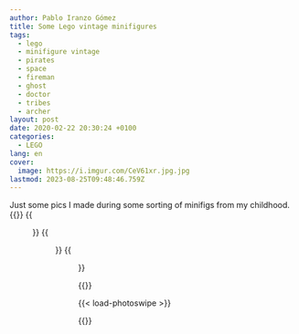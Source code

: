 ```yaml
---
author: Pablo Iranzo Gómez
title: Some Lego vintage minifigures
tags:
  - lego
  - minifigure vintage
  - pirates
  - space
  - fireman
  - ghost
  - doctor
  - tribes
  - archer
layout: post
date: 2020-02-22 20:30:24 +0100
categories:
  - LEGO
lang: en
cover:
  image: https://i.imgur.com/CeV61xr.jpg.jpg
lastmod: 2023-08-25T09:48:46.759Z
---
```


Just some pics I made during some sorting of minifigs from my childhood.
{{<gallery>}}
{{<figure src="https://i.imgur.com/CeV61xrt.jpg" link="https://i.imgur.com/CeV61xr.jpg.jpg" alt="Space minifigures" >}}
{{<figure src="https://i.imgur.com/pfYEfGJt.jpg" link="https://i.imgur.com/pfYEfGJ.jpg.jpg" alt="Pirates, doctors and firefighters" >}}
{{<figure src="https://i.imgur.com/4X7sNU8t.jpg" link="https://i.imgur.com/4X7sNU8.jpg.jpg" alt="Archer, ghost, soldiers and tribal" >}}

{{</gallery>}}

{{< load-photoswipe >}}

{{<enjoy>}}
